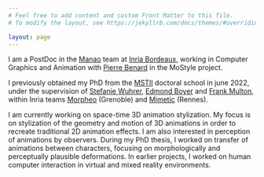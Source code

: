 ```yaml
---
# Feel free to add content and custom Front Matter to this file.
# To modify the layout, see https://jekyllrb.com/docs/themes/#overriding-theme-defaults

layout: page
---
```


I am a PostDoc in the <a href="https://manao.inria.fr/" target="_blank">Manao</a> team at <a href="https://www.inria.fr/fr/centre-inria-universite-bordeaux" target="_blank">Inria Bordeaux</a>, working in Computer Graphics and Animation with <a href="https://www.labri.fr/perso/pbenard/index.html" target="_blank">Pierre Benard</a> in the MoStyle project.

I previously obtained my PhD from the <a href="https://edmstii.univ-grenoble-alpes.fr/" target="_blank">MSTII</a> doctoral school in june 2022, under the supervision of <a href="https://swuhrer.gitlabpages.inria.fr/website/" target="_blank">Stefanie Wuhrer</a>, <a href="https://morpheo.inrialpes.fr/people/Boyer/" target="_blank">Edmond Boyer</a> and <a href="https://perso.univ-rennes2.fr/franck.multon" target="_blank">Frank Multon</a>, within Inria teams <a href="https://team.inria.fr/morpheo/" target="_blank">Morpheo</a> (Grenoble) and <a href="https://team.inria.fr/mimetic/#" target="_blank">Mimetic</a> (Rennes).

I am currently working on space-time 3D animation stylization. My focus is on stylization of the geometry and motion of 3D animations in order to recreate traditional 2D animation effects. I am also interested in perception of animations by observers. During my PhD thesis, I worked on transfer of animations between characters, focusing on morphologically and perceptually plausible deformations. In earlier projects, I worked on human computer interaction in virtual and mixed reality environments.